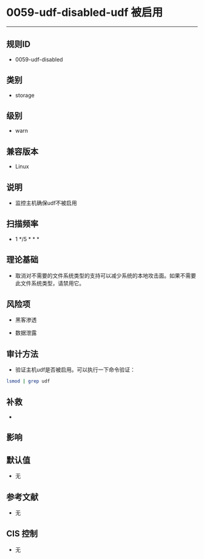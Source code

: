 # 0059-udf-disabled-udf 被启用
---

## 规则ID

- 0059-udf-disabled


## 类别

- storage


## 级别

- warn


## 兼容版本


- Linux




## 说明


- 监控主机确保udf不被启用



## 扫描频率
- 1 */5 * * *

## 理论基础


- 取消对不需要的文件系统类型的支持可以减少系统的本地攻击面。如果不需要此文件系统类型，请禁用它。






## 风险项


- 黑客渗透



- 数据泄露



## 审计方法
- 验证主机udf是否被启用。可以执行一下命令验证：

```bash
lsmod | grep udf
```



## 补救
- 


## 影响



## 默认值


- 无




## 参考文献


- 无



## CIS 控制


- 无


